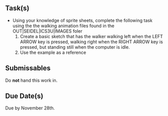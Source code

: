 Task(s)
-------
* Using your knowledge of sprite sheets, complete the following task using the the walking animation files found in the OUT|SEIDEL|ICS3U|IMAGES foler
  1. Create a basic sketch that has the walker walking left when the LEFT ARROW key is pressed, walking right when the RIGHT ARROW key is pressed, but standing still when the computer is idle.
  2. Use the example as a reference



Submissables
------------
Do **not** hand this work in.

Due Date(s)
----------
Due by November 28th.
